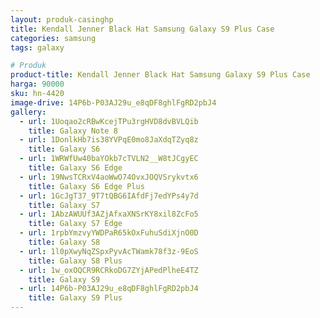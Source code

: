 ```yaml
---
layout: produk-casinghp
title: Kendall Jenner Black Hat Samsung Galaxy S9 Plus Case
categories: samsung
tags: galaxy

# Produk
product-title: Kendall Jenner Black Hat Samsung Galaxy S9 Plus Case
harga: 90000
sku: hn-4420
image-drive: 14P6b-P03AJ29u_e8qDF8ghlFgRD2pbJ4
gallery:
  - url: 1Uoqao2cRBwKcejTPu3rgHVD8dvBVLQib
    title: Galaxy Note 8
  - url: 1DonlkHb7is38YVPqE0mo8JaXdqTZyq8z
    title: Galaxy S6
  - url: 1WRWfUw40baYOkb7cTVLN2__W8tJCgyEC
    title: Galaxy S6 Edge
  - url: 19NwsTCRxV4aoWwO74OvxJOQVSrykvtx6
    title: Galaxy S6 Edge Plus
  - url: 1GcJgT37_9T7tQBG6IAfdFj7edYPs4y7d
    title: Galaxy S7
  - url: 1AbzAWUUf3AZjAfxaXNSrKY8xil8ZcFo5
    title: Galaxy S7 Edge
  - url: 1rpbYmzvyYWDPaR65kOxFuhuSdiXjnO0D
    title: Galaxy S8
  - url: 1l0pXwyNqZSpxPyvAcTWamk78f3z-9EoS
    title: Galaxy S8 Plus
  - url: 1w_oxOQCR9RCRkoDG7ZYjAPedPlheE4TZ
    title: Galaxy S9
  - url: 14P6b-P03AJ29u_e8qDF8ghlFgRD2pbJ4
    title: Galaxy S9 Plus
---
```

